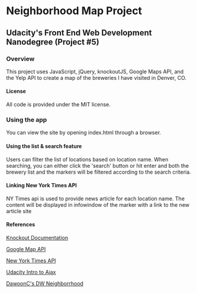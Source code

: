 # Neighborhood Map Project
## Udacity's Front End Web Development Nanodegree (Project #5)

### Overview
This project uses JavaScript, jQuery, knockoutJS, Google Maps API, and the Yelp API to create a map of the breweries I have visited in Denver, CO.

#### License

All code is provided under the MIT license.

### Using the app

You can view the site by opening index.html through a browser.

#### Using the list & search feature

Users can filter the list of locations based on location name. When searching, you can either click the 'search' button or hit enter and both the brewery list and the markers will be filtered according to the search criteria.

#### Linking New York Times API

NY Times api is used to provide news article for each location name. The content will be displayed in infowindow of the marker with a link to the new article site

#### References

[Knockout Documentation](http://knockoutjs.com/documentation/introduction.html)

[Google Map API](https://developers.google.com/maps/documentation/javascript/tutorial)

[New York Times API](https://developer.nytimes.com)

[Udacity Intro to Ajax](https://www.udacity.com/course/ud110)

[DawoonC's DW Neighborrhood](https://github.com/DawoonC/dw-neighborhood)
